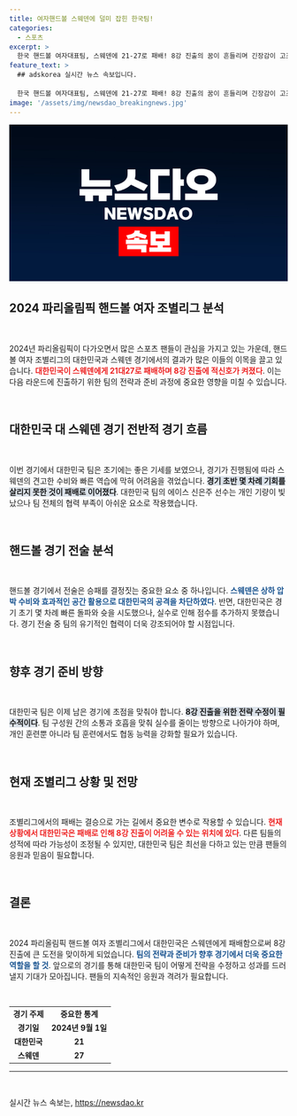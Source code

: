 ```yaml
---
title: 여자핸드볼 스웨덴에 덜미 잡힌 한국팀!
categories:
  - 스포츠
excerpt: >
  한국 핸드볼 여자대표팀, 스웨덴에 21-27로 패배! 8강 진출의 꿈이 흔들리며 긴장감이 고조되고 있다. 절체절명의 순간, 그들의 미래는 어떻게 될까?
feature_text: >
  ## adskorea 실시간 뉴스 속보입니다.

  한국 핸드볼 여자대표팀, 스웨덴에 21-27로 패배! 8강 진출의 꿈이 흔들리며 긴장감이 고조되고 있다. 절체절명의 순간, 그들의 미래는 어떻게 될까?
image: '/assets/img/newsdao_breakingnews.jpg'
---
```


<p><img src="/assets/img/newsdao_breakingnews.jpg" alt="adskorea 속보" /></p>

<h2 data-ke-size="size26">2024 파리올림픽 핸드볼 여자 조별리그 분석</h2>

<p data-ke-size="size16">&nbsp;</p> 

<p>2024년 파리올림픽이 다가오면서 많은 스포츠 팬들이 관심을 가지고 있는 가운데, 핸드볼 여자 조별리그의 대한민국과 스웨덴 경기에서의 결과가 많은 이들의 이목을 끌고 있습니다. <b><span style="color: #ee2323;">대한민국이 스웨덴에게 21대27로 패배하며 8강 진출에 적신호가 켜졌다</span></b>. 이는 다음 라운드에 진출하기 위한 팀의 전략과 준비 과정에 중요한 영향을 미칠 수 있습니다.</p>

<p data-ke-size="size16">&nbsp;</p> 

<h2 data-ke-size="size26">대한민국 대 스웨덴 경기 전반적 경기 흐름</h2>

<p data-ke-size="size16">&nbsp;</p> 

<p>이번 경기에서 대한민국 팀은 초기에는 좋은 기세를 보였으나, 경기가 진행됨에 따라 스웨덴의 견고한 수비와 빠른 역습에 막혀 어려움을 겪었습니다. <b><span style="background-color: #21538527;">경기 초반 몇 차례 기회를 살리지 못한 것이 패배로 이어졌다</span></b>. 대한민국 팀의 에이스 신은주 선수는 개인 기량이 빛났으나 팀 전체의 협력 부족이 아쉬운 요소로 작용했습니다.</p>

<p data-ke-size="size16">&nbsp;</p> 

<h2 data-ke-size="size26">핸드볼 경기 전술 분석</h2>

<p data-ke-size="size16">&nbsp;</p> 

<p>핸드볼 경기에서 전술은 승패를 결정짓는 중요한 요소 중 하나입니다. <b><span style="color: #1a5490;">스웨덴은 상하 압박 수비와 효과적인 공간 활용으로 대한민국의 공격을 차단하였다</span></b>. 반면, 대한민국은 경기 초기 몇 차례 빠른 돌파와 슛을 시도했으나, 실수로 인해 점수를 추가하지 못했습니다. 경기 전술 중 팀의 유기적인 협력이 더욱 강조되어야 할 시점입니다.</p>

<p data-ke-size="size16">&nbsp;</p> 

<h2 data-ke-size="size26">향후 경기 준비 방향</h2>

<p data-ke-size="size16">&nbsp;</p> 

<p>대한민국 팀은 이제 남은 경기에 초점을 맞춰야 합니다. <b><span style="background-color: #21538527;">8강 진출을 위한 전략 수정이 필수적이다</span></b>. 팀 구성원 간의 소통과 호흡을 맞춰 실수를 줄이는 방향으로 나아가야 하며, 개인 훈련뿐 아니라 팀 훈련에서도 협동 능력을 강화할 필요가 있습니다. </p>

<p data-ke-size="size16">&nbsp;</p> 

<h2 data-ke-size="size26">현재 조별리그 상황 및 전망</h2>

<p data-ke-size="size16">&nbsp;</p> 

<p>조별리그에서의 패배는 결승으로 가는 길에서 중요한 변수로 작용할 수 있습니다. <b><span style="color: #ee2323;">현재 상황에서 대한민국은 패배로 인해 8강 진출이 어려울 수 있는 위치에 있다</span></b>. 다른 팀들의 성적에 따라 가능성이 조정될 수 있지만, 대한민국 팀은 최선을 다하고 있는 만큼 팬들의 응원과 믿음이 필요합니다. </p>

<p data-ke-size="size16">&nbsp;</p> 

<h2 data-ke-size="size26">결론</h2>

<p data-ke-size="size16">&nbsp;</p> 

<p>2024 파리올림픽 핸드볼 여자 조별리그에서 대한민국은 스웨덴에게 패배함으로써 8강 진출에 큰 도전을 맞이하게 되었습니다. <b><span style="color: #1a5490;">팀의 전략과 준비가 향후 경기에서 더욱 중요한 역할을 할 것</span></b>. 앞으로의 경기를 통해 대한민국 팀이 어떻게 전략을 수정하고 성과를 드러낼지 기대가 모아집니다. 팬들의 지속적인 응원과 격려가 필요합니다. </p>

<p data-ke-size="size16">&nbsp;</p> 

<table>
    <tr>
        <td style="text-align: center; height: 17px;"><b>경기 주제</b></td>
        <td style="text-align: center; height: 17px;"><b>중요한 통계</b></td>
    </tr>
    <tr>
        <td style="text-align: center; height: 17px;"><b>경기일</b></td>
        <td style="text-align: center; height: 17px;"><b>2024년 9월 1일</b></td>
    </tr>
    <tr>
        <td style="text-align: center; height: 17px;"><b>대한민국</b></td>
        <td style="text-align: center; height: 17px;"><b>21</b></td>
    </tr>
    <tr>
        <td style="text-align: center; height: 17px;"><b>스웨덴</b></td>
        <td style="text-align: center; height: 17px;"><b>27</b></td>
    </tr>
</table>

<hr> 

<p data-ke-size="size16">&nbsp;</p> 
실시간 뉴스 속보는, <a href="https://newsdao.kr" rel="dofollow">https://newsdao.kr</a>


